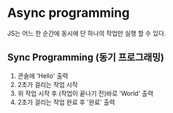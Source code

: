 # Async programming
JS는 어느 한 순간에 동시에 단 하나의 작업만 실행 할 수 있다.

## Sync Programming (동기 프로그래밍)
1. 콘솔에 'Hello' 출력
2. 2초가 걸리는 작업 시작
3. 위 작업 시작 후 (작업이 끝나기 전)바로 'World' 출력
4. 2초가 걸리는 작업 완료 후 '완료' 출력